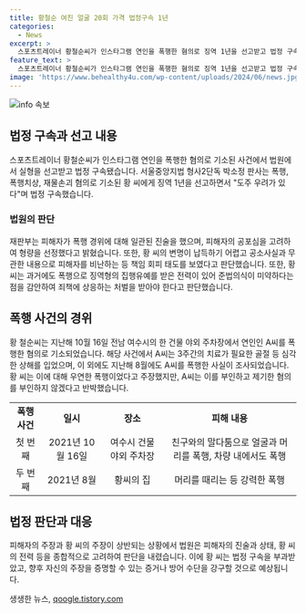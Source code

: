```yaml
---
title: 황철순 여친 얼굴 20회 가격 법정구속 1년
categories:
  - News
excerpt: >
  스포츠트레이너 황철순씨가 인스타그램 연인을 폭행한 혐의로 징역 1년을 선고받고 법정 구속됐다. 재판부는 피해자의 진술을 신뢰하며, 황씨의 변명을 납득하기 어렵다고 판단했으며, 과거에도 폭행으로 집행유예 형을 받은 전력이 있다고 지적했다. 또한 황씨는 A씨에 대한 잇따른 폭행으로 심각한 상해를 입히고, 준법의식이 미약하다는 판단을 내렸다.
feature_text: >
  스포츠트레이너 황철순씨가 인스타그램 연인을 폭행한 혐의로 징역 1년을 선고받고 법정 구속됐다. 재판부는 피해자의 진술을 신뢰하며, 황씨의 변명을 납득하기 어렵다고 판단했으며, 과거에도 폭행으로 집행유예 형을 받은 전력이 있다고 지적했다. 또한 황씨는 A씨에 대한 잇따른 폭행으로 심각한 상해를 입히고, 준법의식이 미약하다는 판단을 내렸다.
image: 'https://www.behealthy4u.com/wp-content/uploads/2024/06/news.jpg'
---
```


<p><img src="https://www.behealthy4u.com/wp-content/uploads/2024/06/news.jpg" alt="info 속보" /></p>

<h2 data-ke-size="size26">법정 구속과 선고 내용</h2>

<p data-ke-size="size16">스포츠트레이너 황철순씨가 인스타그램 연인을 폭행한 혐의로 기소된 사건에서 법원에서 실형을 선고받고 법정 구속됐습니다. 서울중앙지법 형사2단독 박소정 판사는 폭행, 폭행치상, 재물손괴 혐의로 기소된 황 씨에게 징역 1년을 선고하면서 "도주 우려가 있다"며 법정 구속했습니다.</p>

<h3>법원의 판단</h3>

<p data-ke-size="size16">재판부는 피해자가 폭행 경위에 대해 일관된 진술을 했으며, 피해자의 공포심을 고려하여 형량을 선정했다고 밝혔습니다. 또한, 황 씨의 변명이 납득하기 어렵고 공소사실과 무관한 내용으로 피해자를 비난하는 등 책임 회피 태도를 보였다고 판단했습니다. 또한, 황 씨는 과거에도 폭행으로 징역형의 집행유예를 받은 전력이 있어 준법의식이 미약하다는 점을 감안하여 죄책에 상응하는 처벌을 받아야 한다고 판단했습니다.</p>

<h2 data-ke-size="size26">폭행 사건의 경위</h2>

<p data-ke-size="size16">황 철순씨는 지난해 10월 16일 전남 여수시의 한 건물 야외 주차장에서 연인인 A씨를 폭행한 혐의로 기소되었습니다. 해당 사건에서 A씨는 3주간의 치료가 필요한 골절 등 심각한 상해를 입었으며, 이 외에도 지난해 8월에도 A씨를 폭행한 사실이 조사되었습니다. 황 씨는 이에 대해 우연한 폭행이었다고 주장했지만, A씨는 이를 부인하고 제기한 혐의를 부인하지 않겠다고 반박했습니다.</p>

<table>
    <tr>
        <td style="text-align: center; height: 17px;"><b>폭행 사건</b></td>
        <td style="text-align: center; height: 17px;"><b>일시</b></td>
        <td style="text-align: center; height: 17px;"><b>장소</b></td>
        <td style="text-align: center; height: 17px;"><b>피해 내용</b></td>
    </tr>
    <tr>
        <td style="text-align: center; height: 17px;">첫 번째</td>
        <td style="text-align: center; height: 17px;">2021년 10월 16일</td>
        <td style="text-align: center; height: 17px;">여수시 건물 야외 주차장</td>
        <td style="text-align: center; height: 17px;">친구와의 말다툼으로 얼굴과 머리를 폭행, 차량 내에서도 폭행</td>
    </tr>
    <tr>
        <td style="text-align: center; height: 17px;">두 번째</td>
        <td style="text-align: center; height: 17px;">2021년 8월</td>
        <td style="text-align: center; height: 17px;">황씨의 집</td>
        <td style="text-align: center; height: 17px;">머리를 때리는 등 강력한 폭행</td>
    </tr>
</table>

<h2 data-ke-size="size26">법정 판단과 대응</h2>

<p data-ke-size="size16">피해자의 주장과 황 씨의 주장이 상반되는 상황에서 법원은 피해자의 진술과 상태, 황 씨의 전력 등을 종합적으로 고려하여 판단을 내렸습니다. 이에 황 씨는 법정 구속을 부과받았고, 향후 자신의 주장을 증명할 수 있는 증거나 방어 수단을 강구할 것으로 예상됩니다.</p>
생생한 뉴스, <a href="https://qoogle.tistory.com" rel="dofollow">qoogle.tistory.com</a>


